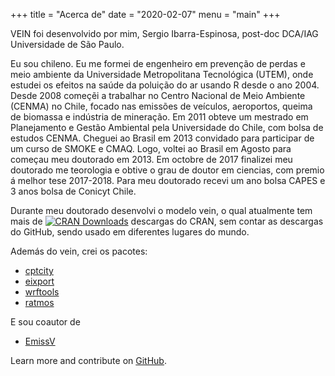 +++
title = "Acerca de"
date = "2020-02-07"
menu = "main"
+++

VEIN foi desenvolvido por mim, Sergio Ibarra-Espinosa, post-doc DCA/IAG Universidade de São Paulo.

Eu sou chileno. Eu me formei de engenheiro em prevenção de perdas e meio ambiente da Universidade Metropolitana Tecnológica (UTEM), onde estudei os efeitos na saúde da poluição do ar usando R desde o ano 2004.
Desde 2008 começẽi a trabalhar no Centro Nacional de Meio Ambiente (CENMA) no Chile, focado nas emissões de veículos, aeroportos, queima de biomassa e indústria de mineração. Em 2011 obteve um mestrado em Planejamento e Gestão Ambiental pela Universidade do Chile, com bolsa de estudos CENMA. Cheguei ao Brasil em 2013 convidado para participar de um curso de SMOKE e CMAQ. Logo, voltei ao Brasil em Agosto para começau meu doutorado em 2013. Em octobre de 2017 finalizei meu doutorado me teorologia e obtive o grau de doutor em ciencias, com premio á melhor tese 2017-2018. Para meu doutorado recevi um ano
bolsa CAPES e 3 anos bolsa de Conicyt Chile. 

Durante meu doutorado desenvolvi o modelo vein, o qual atualmente tem mais de [![CRAN
Downloads](http://cranlogs.r-pkg.org/badges/grand-total/vein?color=orange)](http://cran.r-project.org/package=vein)
 descargas do CRAN, sem contar as descargas do GitHub, sendo usado em diferentes lugares do mundo.

Además do vein, crei os pacotes:
* [cptcity](https://github.com/ibarraespinosa/cptcity)
* [eixport](https://github.com/atmoschem/eixport)
* [wrftools](https://github.com/atmoschem/wrftools)
* [ratmos](https://github.com/ibarraespinosa/ratmos)

E sou coautor de 
* [EmissV](https://github.com/atmoschem/emissv)

Learn more and contribute on [GitHub](https://github.com/gohugoio).
